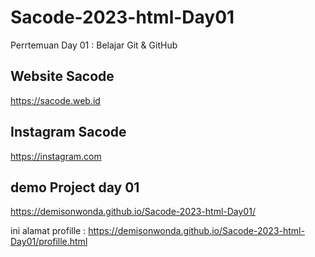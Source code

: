 # Sacode-2023-html-Day01
Perrtemuan Day 01 : Belajar Git &amp; GitHub

## Website Sacode
https://sacode.web.id

## Instagram Sacode

https://instagram.com

## demo Project day 01 
https://demisonwonda.github.io/Sacode-2023-html-Day01/

ini alamat profille : 
https://demisonwonda.github.io/Sacode-2023-html-Day01/profille.html
